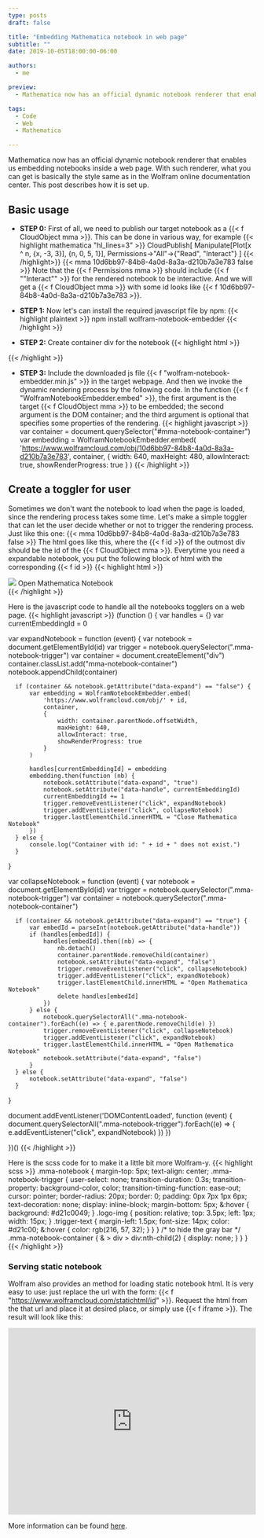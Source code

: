 ```yaml
---
type: posts
draft: false

title: "Embedding Mathematica notebook in web page"
subtitle: ""
date: 2019-10-05T18:00:00-06:00

authors:
  - me

preview:
  - Mathematica now has an official dynamic notebook renderer that enables us embedding notebooks inside a web page. This post describes how to use it.

tags:
  - Code
  - Web
  - Mathematica

---
```

Mathematica now has an official dynamic notebook renderer that enables us embedding notebooks inside a web page. With such renderer, what you can get is basically the style same as in the Wolfram online documentation center. This post describes how it is set up.

## Basic usage
* **STEP 0:** First of all, we need to publish our target notebook as a {{< f CloudObject mma >}}. This can be done in various way, for example
{{< highlight mathematica "hl_lines=3" >}}
CloudPublish[
  Manipulate[Plot[x ^ n, {x, -3, 3}], {n, 0, 5, 1}],
  Permissions->"All"->{"Read", "Interact"}
]
{{< /highlight>}}
{{< mma 10d6bb97-84b8-4a0d-8a3a-d210b7a3e783 false >}}
Note that the {{< f Permissions mma >}} should include {{< f "\"Interact\"" >}} for the rendered notebook to be interactive.
And we will get a {{< f CloudObject mma >}} with some id looks like {{< f 10d6bb97-84b8-4a0d-8a3a-d210b7a3e783  >}}. 

* **STEP 1:** Now let's can install the required javascript file by npm:
{{< highlight plaintext >}}
npm install wolfram-notebook-embedder
{{< /highlight >}}

* **STEP 2:** Create container div for the notebook
{{< highlight html >}}
<div id="mma-notebook-container"></div>
{{< /highlight >}}

* **STEP 3:** Include the downloaded js file {{< f "wolfram-notebook-embedder.min.js"  >}} in the target webpage.
And then we invoke the dynamic rendering process by the following code. In the function {{< f "WolframNotebookEmbedder.embed"  >}}, the first argument is the target {{< f CloudObject mma >}} to be embedded; the second argument is the DOM container; and the third argument is optional that specifies some properties of the rendering.
{{< highlight javascript >}}
var container = document.querySelector("#mma-notebook-container")
var embedding = WolframNotebookEmbedder.embed(
                'https://www.wolframcloud.com/obj/10d6bb97-84b8-4a0d-8a3a-d210b7a3e783',
                container,
                {
                    width: 640,
                    maxHeight: 480,
                    allowInteract: true,
                    showRenderProgress: true
                }
            )
{{< /highlight >}}

## Create a toggler for user
Sometimes we don't want the notebook to load when the page is loaded, since the rendering process takes some time.
Let's make a simple toggler that can let the user decide whether or not to trigger the rendering process. Just like this one:
{{< mma 10d6bb97-84b8-4a0d-8a3a-d210b7a3e783 false >}}
The html goes like this, where the {{< f id  >}} of the outmost div should be the id of the {{< f CloudObject mma >}}.
Everytime you need a expandable notebook, you put the following block of html with the corresponding {{< f id  >}}
{{< highlight html >}}
<div class="mma-notebook" id="some-id" data-expand=false>
  <div class="mma-notebook-trigger">
    <img class="logo-img" src="/mma-logo.png">
      <span class="trigger-text mma">
        Open Mathematica Notebook
      </span>
  </div>
</div>
{{< /highlight >}}

Here is the javascript code to handle all the notebooks togglers on a web page.
{{< highlight javascript >}}
(function () {
  var handles = {}
  var currentEmbeddingId = 0

  var expandNotebook = function (event) {
      var notebook = document.getElementById(id)
      var trigger = notebook.querySelector(".mma-notebook-trigger")
      var container = document.createElement("div")
      container.classList.add("mma-notebook-container")
      notebook.appendChild(container)

      if (container && notebook.getAttribute("data-expand") == "false") {
          var embedding = WolframNotebookEmbedder.embed(
              'https://www.wolframcloud.com/obj/' + id,
              container,
              {
                  width: container.parentNode.offsetWidth,
                  maxHeight: 640,
                  allowInteract: true,
                  showRenderProgress: true
              }
          )

          handles[currentEmbeddingId] = embedding
          embedding.then(function (nb) {
              notebook.setAttribute("data-expand", "true")
              notebook.setAttribute("data-handle", currentEmbeddingId)
              currentEmbeddingId += 1
              trigger.removeEventListener("click", expandNotebook)
              trigger.addEventListener("click", collapseNotebook)
              trigger.lastElementChild.innerHTML = "Close Mathematica Notebook"
          })
      } else {
          console.log("Container with id: " + id + " does not exist.")
      }
  }

  var collapseNotebook = function (event) {
      var notebook = document.getElementById(id)
      var trigger = notebook.querySelector(".mma-notebook-trigger")
      var container = notebook.querySelector(".mma-notebook-container")

      if (container && notebook.getAttribute("data-expand") == "true") {
          var embedId = parseInt(notebook.getAttribute("data-handle"))
          if (handles[embedId]) {
              handles[embedId].then((nb) => {
                  nb.detach()
                  container.parentNode.removeChild(container)
                  notebook.setAttribute("data-expand", "false")
                  trigger.removeEventListener("click", collapseNotebook)
                  trigger.addEventListener("click", expandNotebook)
                  trigger.lastElementChild.innerHTML = "Open Mathematica Notebook"
                  delete handles[embedId]
              })
          } else {
              notebook.querySelectorAll(".mma-notebook-container").forEach((e) => { e.parentNode.removeChild(e) })
              trigger.removeEventListener("click", collapseNotebook)
              trigger.addEventListener("click", expandNotebook)
              trigger.lastElementChild.innerHTML = "Open Mathematica Notebook"
              notebook.setAttribute("data-expand", "false")
          }
      } else {
          notebook.setAttribute("data-expand", "false")
      }
  }

  document.addEventListener('DOMContentLoaded', function (event) {
      document.querySelectorAll(".mma-notebook-trigger").forEach((e) => {
        e.addEventListener("click", expandNotebook)
      })
  })

})()
{{< /highlight >}}

Here is the scss code for to make it a little bit more Wolfram-y.
{{< highlight scss >}}
.mma-notebook {
  margin-top: 5px;
  text-align: center;
  .mma-notebook-trigger {
    user-select: none;
    transition-duration: 0.3s;
    transition-property: background-color, color;
    transition-timing-function: ease-out;
    cursor: pointer;
    border-radius: 20px;
    border: 0;
    padding: 0px 7px 1px 6px;
    text-decoration: none;
    display: inline-block;
    margin-bottom: 5px;
    &:hover {
      background: #d21c0049;
    }
    .logo-img {
      position: relative;
      top: 3.5px;
      left: 1px;
      width: 15px;
    }
    .trigger-text {
      margin-left: 1.5px;
      font-size: 14px;
      color: #d21c00;
      &:hover {
        color: rgb(216, 57, 32);
      }
    }
  }
  /* to hide the gray bar */
  .mma-notebook-container {
    & > div > div:nth-child(2) {
      display: none;
    }
  }
}
{{< /highlight >}}

### Serving static notebook
Wolfram also provides an method for loading static notebook html. It is very easy to use: just replace the url with the form: {{< f "https://www.wolframcloud.com/statichtml/id"  >}}. Request the html from the that url and place it at desired place, or simply use {{< f iframe  >}}. The result will look like this:

<iframe style="display:block" src="https://www.wolframcloud.com/statichtml/10d6bb97-84b8-4a0d-8a3a-d210b7a3e783" width="100%" height="380px" frameBorder="0"></iframe>

More information can be found [here](https://reference.wolfram.com/language/WolframNotebookEmbedder/docs/ServerSideRendering/).


